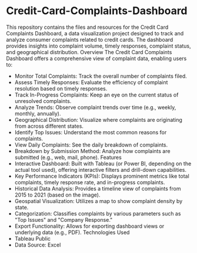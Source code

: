 # Credit-Card-Complaints-Dashboard
This repository contains the files and resources for the Credit Card Complaints Dashboard, a data visualization project designed to track and analyze consumer complaints related to credit cards. The dashboard provides insights into complaint volume, timely responses, complaint status, and geographical distribution.
Overview
The Credit Card Complaints Dashboard offers a comprehensive view of complaint data, enabling users to:
 * Monitor Total Complaints: Track the overall number of complaints filed.
 * Assess Timely Responses: Evaluate the efficiency of complaint resolution based on timely responses.
 * Track In-Progress Complaints: Keep an eye on the current status of unresolved complaints.
 * Analyze Trends: Observe complaint trends over time (e.g., weekly, monthly, annually).
 * Geographical Distribution: Visualize where complaints are originating from across different states.
 * Identify Top Issues: Understand the most common reasons for complaints.
 * View Daily Complaints: See the daily breakdown of complaints.
 * Breakdown by Submission Method: Analyze how complaints are submitted (e.g., web, mail, phone).
Features
 * Interactive Dashboard: Built with Tableau (or Power BI, depending on the actual tool used), offering interactive filters and drill-down capabilities.
 * Key Performance Indicators (KPIs): Displays prominent metrics like total complaints, timely response rate, and in-progress complaints.
 * Historical Data Analysis: Provides a timeline view of complaints from 2015 to 2021 (based on the image).
 * Geospatial Visualization: Utilizes a map to show complaint density by state.
 * Categorization: Classifies complaints by various parameters such as "Top Issues" and "Company Response."
 * Export Functionality: Allows for exporting dashboard views or underlying data (e.g., PDF). 
Technologies Used
 * Tableau Public 
 * Data Source: Excel
